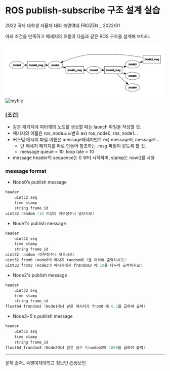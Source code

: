 # ROS publish-subscribe 구조 설계 실습

2022 국제 대학생 자율차 대회 숙명여대 FROZEN _ 2022/01

아래 조건을 만족하고 메세지의 흐름이 다음과 같은 ROS 구조를 설계해 보아라.

![myfile](https://github.com/cherrrity/ROS_study/blob/main/ros_assignment%231/rqt_graph.png)
![myfile](https://github.com/cherrrity/ROS_study/blob/main/ros_assignment%231/ros_assignment%231.gif?raw=truede2ee5b.gif)


### [조건]
* 같은 패키지에 여러개의 노드를 생성할 때는 launch 파일을 작성할 것.
* 패키지의 이름은 ros_node노드번호 ex) ros_node0, ros_node1...
* 커스텀 메시지 파일 이름은 message메세지번호 ex) message0, message1...
	* 단 메세지 패키지를 따로 만들어 참조하는 .msg 파일이 같도록 할 것.
	* message queue = 10, loop late = 10
* message header의 sequence는 0 부터 시작하며, stamp는 now()를 사용


### message format
- Node0’s publish message
~~~cpp
header 
	uint32 seq
	time stamp 
	string frame_id 
uint32 random (10 이상의 아무정수나 넣으시오)
~~~
- Node1's publish message
~~~cpp
header 
	uint32 seq 
	time stamp 
	string frame_id 
uint32 random (아무정수나 넣으시오) 
uint32 from0 (node0의 메시지 random에 3을 더하여 출력하시오) 
uint32 from3 (node3의 메시지에서 frandom3 에 10을 나누어 출력하시오)
~~~
- Node2's publish message
~~~cpp
header 
	uint32 seq 
	time stamp 
	string frame_id 
float64 frandom2 (Node1에서 받은 메시지의 from0 에 0.1을 곱하여 출력)
~~~
- Node3~5's publish message
~~~cpp
header 
	uint32 seq 
	time stamp 
	string frame_id 
float64 frandom3 (Node2에서 받은 실수 frandom2에 1000을 곱하여 출력)
~~~
---
문제 출저_ 숙명여자대학교 정보인 @정보인
